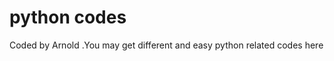 # python codes






Coded by Arnold  .You may get different and easy python related codes here



















